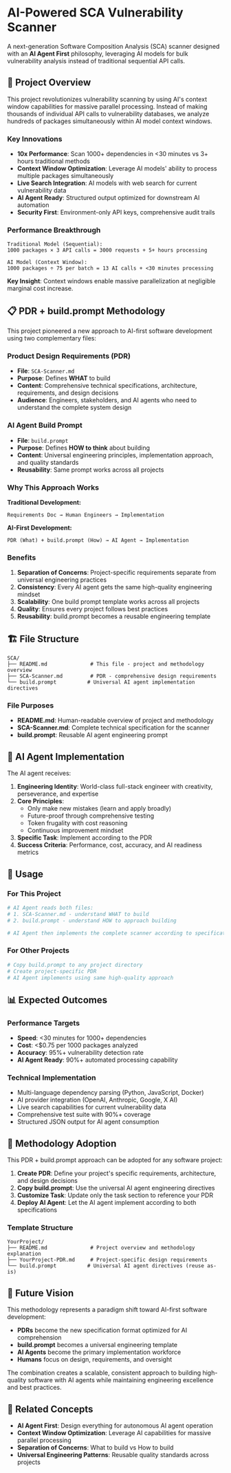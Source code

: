 # AI-Powered SCA Vulnerability Scanner

A next-generation Software Composition Analysis (SCA) scanner designed with an **AI Agent First** philosophy, leveraging AI models for bulk vulnerability analysis instead of traditional sequential API calls.

## 🚀 Project Overview

This project revolutionizes vulnerability scanning by using AI's context window capabilities for massive parallel processing. Instead of making thousands of individual API calls to vulnerability databases, we analyze hundreds of packages simultaneously within AI model context windows.

### Key Innovations

- **10x Performance**: Scan 1000+ dependencies in <30 minutes vs 3+ hours traditional methods
- **Context Window Optimization**: Leverage AI models' ability to process multiple packages simultaneously
- **Live Search Integration**: AI models with web search for current vulnerability data
- **AI Agent Ready**: Structured output optimized for downstream AI automation
- **Security First**: Environment-only API keys, comprehensive audit trails

### Performance Breakthrough

```
Traditional Model (Sequential):
1000 packages × 3 API calls = 3000 requests + 5+ hours processing

AI Model (Context Window):
1000 packages ÷ 75 per batch = 13 AI calls + <30 minutes processing
```

**Key Insight**: Context windows enable massive parallelization at negligible marginal cost increase.

## 📋 PDR + build.prompt Methodology

This project pioneered a new approach to AI-first software development using two complementary files:

### Product Design Requirements (PDR)
- **File**: `SCA-Scanner.md`
- **Purpose**: Defines **WHAT** to build
- **Content**: Comprehensive technical specifications, architecture, requirements, and design decisions
- **Audience**: Engineers, stakeholders, and AI agents who need to understand the complete system design

### AI Agent Build Prompt
- **File**: `build.prompt`
- **Purpose**: Defines **HOW to think** about building
- **Content**: Universal engineering principles, implementation approach, and quality standards
- **Reusability**: Same prompt works across all projects

### Why This Approach Works

**Traditional Development:**
```
Requirements Doc → Human Engineers → Implementation
```

**AI-First Development:**
```
PDR (What) + build.prompt (How) → AI Agent → Implementation
```

### Benefits

1. **Separation of Concerns**: Project-specific requirements separate from universal engineering practices
2. **Consistency**: Every AI agent gets the same high-quality engineering mindset
3. **Scalability**: One build prompt template works across all projects
4. **Quality**: Ensures every project follows best practices
5. **Reusability**: build.prompt becomes a reusable engineering template

## 🏗️ File Structure

```
SCA/
├── README.md              # This file - project and methodology overview
├── SCA-Scanner.md         # PDR - comprehensive design requirements
└── build.prompt          # Universal AI agent implementation directives
```

### File Purposes

- **README.md**: Human-readable overview of project and methodology
- **SCA-Scanner.md**: Complete technical specification for the scanner
- **build.prompt**: Reusable AI agent engineering prompt

## 🤖 AI Agent Implementation

The AI agent receives:

1. **Engineering Identity**: World-class full-stack engineer with creativity, perseverance, and expertise
2. **Core Principles**: 
   - Only make new mistakes (learn and apply broadly)
   - Future-proof through comprehensive testing
   - Token frugality with cost reasoning
   - Continuous improvement mindset
3. **Specific Task**: Implement according to the PDR
4. **Success Criteria**: Performance, cost, accuracy, and AI readiness metrics

## 🔧 Usage

### For This Project
```bash
# AI Agent reads both files:
# 1. SCA-Scanner.md - understand WHAT to build
# 2. build.prompt - understand HOW to approach building

# AI Agent then implements the complete scanner according to specifications
```

### For Other Projects
```bash
# Copy build.prompt to any project directory
# Create project-specific PDR
# AI Agent implements using same high-quality approach
```

## 📊 Expected Outcomes

### Performance Targets
- **Speed**: <30 minutes for 1000+ dependencies
- **Cost**: <$0.75 per 1000 packages analyzed
- **Accuracy**: 95%+ vulnerability detection rate
- **AI Agent Ready**: 90%+ automated processing capability

### Technical Implementation
- Multi-language dependency parsing (Python, JavaScript, Docker)
- AI provider integration (OpenAI, Anthropic, Google, X AI)
- Live search capabilities for current vulnerability data
- Comprehensive test suite with 90%+ coverage
- Structured JSON output for AI agent consumption

## 🌟 Methodology Adoption

This PDR + build.prompt approach can be adopted for any software project:

1. **Create PDR**: Define your project's specific requirements, architecture, and design decisions
2. **Copy build.prompt**: Use the universal AI agent engineering directives
3. **Customize Task**: Update only the task section to reference your PDR
4. **Deploy AI Agent**: Let the AI agent implement according to both specifications

### Template Structure
```
YourProject/
├── README.md              # Project overview and methodology explanation
├── YourProject-PDR.md     # Project-specific design requirements
└── build.prompt          # Universal AI agent directives (reuse as-is)
```

## 🚀 Future Vision

This methodology represents a paradigm shift toward AI-first software development:

- **PDRs** become the new specification format optimized for AI comprehension
- **build.prompt** becomes a universal engineering template
- **AI Agents** become the primary implementation workforce
- **Humans** focus on design, requirements, and oversight

The combination creates a scalable, consistent approach to building high-quality software with AI agents while maintaining engineering excellence and best practices.

## 📖 Related Concepts

- **AI Agent First**: Design everything for autonomous AI agent operation
- **Context Window Optimization**: Leverage AI capabilities for massive parallel processing
- **Separation of Concerns**: What to build vs How to build
- **Universal Engineering Patterns**: Reusable quality standards across projects